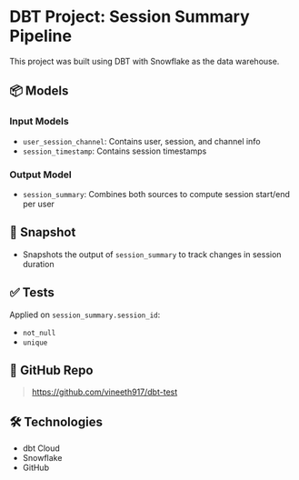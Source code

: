 # DBT Project: Session Summary Pipeline

This project was built using DBT with Snowflake as the data warehouse.

## 📦 Models
### Input Models
- `user_session_channel`: Contains user, session, and channel info
- `session_timestamp`: Contains session timestamps

### Output Model
- `session_summary`: Combines both sources to compute session start/end per user

## 🔁 Snapshot
- Snapshots the output of `session_summary` to track changes in session duration

## ✅ Tests
Applied on `session_summary.session_id`:
- `not_null`
- `unique`

## 🔗 GitHub Repo
> https://github.com/vineeth917/dbt-test

## 🛠 Technologies
- dbt Cloud
- Snowflake
- GitHub

